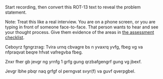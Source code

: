 Start recording, then convert this ROT-13 text to reveal the problem statement.

Note: Treat this like a real interview. You are on a phone screen, or you are typing in front of someone face-to-face. That person wants to hear and see your thought process. Give them evidence of the areas in [the assessment checklist](https://github.com/hackreactor/peripheral-brain/wiki/How-to-assess-interviews).

Ceboyrz fgngrzrag:
Tvira urnq cbvagre bs n yvaxrq yvfg, fbeg vg va nfpraqvat beqre hfvat vafregvba fbeg.

Znxr fher gb jevgr ng yrnfg 1 grfg gung qrzbafgengrf gung vg jbexf.

Jevgr lbhe pbqr naq grfgf ol perngvat svyr(f) va guvf qverpgbel.